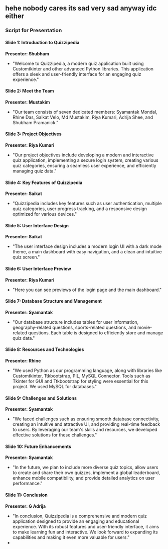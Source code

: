 hehe nobody cares
its sad
very sad
anyway idc either
--------------------------------------------------------------------------------
### Script for Presentation

#### Slide 1: Introduction to Quizzipedia
**Presenter: Shubham**
- "Welcome to Quizzipedia, a modern quiz application built using Customtkinter and other advanced Python libraries. This application offers a sleek and user-friendly interface for an engaging quiz experience."

#### Slide 2: Meet the Team
**Presenter: Mustakim**
- "Our team consists of seven dedicated members: Syamantak Mondal, Rhine Das, Saikat Velo, Md Mustakim, Riya Kumari, Adrija Shee, and Shubham Pramanick."

#### Slide 3: Project Objectives
**Presenter: Riya Kumari**
- "Our project objectives include developing a modern and interactive quiz application, implementing a secure login system, creating various quiz categories, ensuring a seamless user experience, and efficiently managing quiz data."

#### Slide 4: Key Features of Quizzipedia
**Presenter: Saikat**
- "Quizzipedia includes key features such as user authentication, multiple quiz categories, user progress tracking, and a responsive design optimized for various devices."

#### Slide 5: User Interface Design
**Presenter: Saikat**
- "The user interface design includes a modern login UI with a dark mode theme, a main dashboard with easy navigation, and a clean and intuitive quiz screen."

#### Slide 6: User Interface Preview
**Presenter: Riya Kumari**
- "Here you can see previews of the login page and the main dashboard."

#### Slide 7: Database Structure and Management
**Presenter: Syamantak**
- "Our database structure includes tables for user information, geography-related questions, sports-related questions, and movie-related questions. Each table is designed to efficiently store and manage quiz data."

#### Slide 8: Resources and Technologies
**Presenter: Rhine**
- "We used Python as our programming language, along with libraries like Customtkinter, Ttkbootstrap, PIL, MySQL Connector. Tools such as Tkinter for GUI and Ttkbootstrap for styling were essential for this project. We used MySQL for databases."

#### Slide 9: Challenges and Solutions
**Presenter: Syamantak**
- "We faced challenges such as ensuring smooth database connectivity, creating an intuitive and attractive UI, and providing real-time feedback to users. By leveraging our team's skills and resources, we developed effective solutions for these challenges."

#### Slide 10: Future Enhancements
**Presenter: Syamantak**
- "In the future, we plan to include more diverse quiz topics, allow users to create and share their own quizzes, implement a global leaderboard, enhance mobile compatibility, and provide detailed analytics on user performance."

#### Slide 11: Conclusion
**Presenter: G Adrija**
- "In conclusion, Quizzipedia is a comprehensive and modern quiz application designed to provide an engaging and educational experience. With its robust features and user-friendly interface, it aims to make learning fun and interactive. We look forward to expanding its capabilities and making it even more valuable for users."
-
